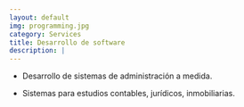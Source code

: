 ```yaml
---
layout: default
img: programming.jpg
category: Services
title: Desarrollo de software
description: |
---
```

- Desarrollo de sistemas de administración a medida.

- Sistemas para estudios contables, jurídicos, inmobiliarias.

